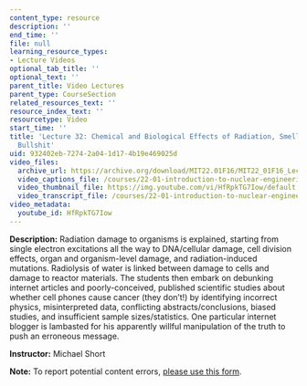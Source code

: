 ```yaml
---
content_type: resource
description: ''
end_time: ''
file: null
learning_resource_types:
- Lecture Videos
optional_tab_title: ''
optional_text: ''
parent_title: Video Lectures
parent_type: CourseSection
related_resources_text: ''
resource_index_text: ''
resourcetype: Video
start_time: ''
title: 'Lecture 32: Chemical and Biological Effects of Radiation, Smelling Nuclear
  Bullshit'
uid: 932402eb-7274-2a04-1d17-4b19e469025d
video_files:
  archive_url: https://archive.org/download/MIT22.01F16/MIT22_01F16_Lec32_300k.mp4
  video_captions_file: /courses/22-01-introduction-to-nuclear-engineering-and-ionizing-radiation-fall-2016/72be7764a565562c862442b5dedec875_HfRpkTG7Iow.vtt
  video_thumbnail_file: https://img.youtube.com/vi/HfRpkTG7Iow/default.jpg
  video_transcript_file: /courses/22-01-introduction-to-nuclear-engineering-and-ionizing-radiation-fall-2016/0f375736f4b670aed8da3c2d67a793ac_HfRpkTG7Iow.pdf
video_metadata:
  youtube_id: HfRpkTG7Iow
---
```


**Description:** Radiation damage to organisms is explained, starting from single electron excitations all the way to DNA/cellular damage, cell division effects, organ and organism-level damage, and radiation-induced mutations. Radiolysis of water is linked between damage to cells and damage to reactor materials. The students then embark on debunking internet articles and poorly-conceived, published scientific studies about whether cell phones cause cancer (they don’t!) by identifying incorrect physics, misinterpreted data, conflicting abstracts/conclusions, biased studies, and insufficient sample sizes/statistics. One particular internet blogger is lambasted for his apparently willful manipulation of the truth to push an erroneous message.

**Instructor:** Michael Short

**Note:** To report potential content errors, [please use this form](https://forms.gle/8B2zcUvfCtgJdTdE7).